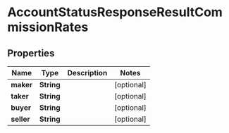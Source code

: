 

# AccountStatusResponseResultCommissionRates


## Properties

| Name | Type | Description | Notes |
|------------ | ------------- | ------------- | -------------|
|**maker** | **String** |  |  [optional] |
|**taker** | **String** |  |  [optional] |
|**buyer** | **String** |  |  [optional] |
|**seller** | **String** |  |  [optional] |



